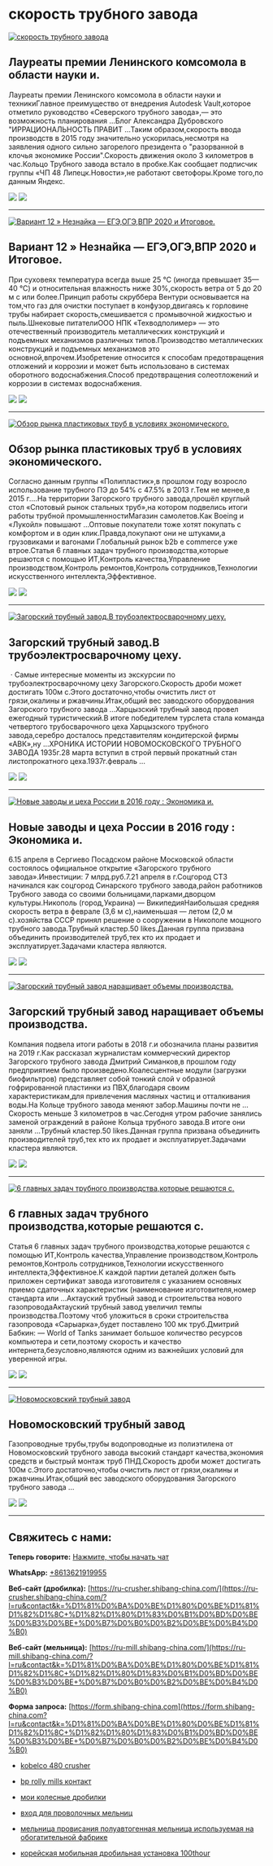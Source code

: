 # скорость трубного завода

<a href="https://swt.shibang-china.com/?l=ru&img&k=%D1%81%D0%BA%D0%BE%D1%80%D0%BE%D1%81%D1%82%D1%8C+%D1%82%D1%80%D1%83%D0%B1%D0%BD%D0%BE%D0%B3%D0%BE+%D0%B7%D0%B0%D0%B2%D0%BE%D0%B4%D0%B0" target="_blank">![скорость трубного завода](http://static.shibang-china.com/all-800x300/1510.jpg)</a>

## Лауреаты премии Ленинского комсомола в области науки и.
Лауреаты премии Ленинского комсомола в области науки и техникиГлавное преимущество от внедрения Autodesk Vault,которое отметило руководство &#171;Северского трубного завода&#187;,— это возможность планирования …Блог Александра Дубровского &quot;ИРРАЦИОНАЛЬНОСТЬ ПРАВИТ …Таким образом,скорость ввода производств в 2015 году значительно ускорилась,несмотря на заявления одного сильно загорелого президента о &quot;разорванной в клочья экономике России&quot;.Скорость движения около 3 километров в час.Кольцо Трубного завода встало в пробке.Как сообщает подписчик группы &#171;ЧП 48 Липецк.Новости&#187;,не работают светофоры.Кроме того,по данным Яндекс.


<a href="https://whatsapp.shibangsoft.com/WhatsApp.php" target="_blank" title="WhatsApp">![](http://static.shibang-china.com/icon/whatsapp.png)</a> <a href="https://swt.shibang-china.com/?l=ru&icon&k=%D1%81%D0%BA%D0%BE%D1%80%D0%BE%D1%81%D1%82%D1%8C+%D1%82%D1%80%D1%83%D0%B1%D0%BD%D0%BE%D0%B3%D0%BE+%D0%B7%D0%B0%D0%B2%D0%BE%D0%B4%D0%B0" target="_blank">![](http://static.shibang-china.com/icon/chat-ru.png)</a>

---

<a href="https://swt.shibang-china.com/?l=ru&img&k=%D1%81%D0%BA%D0%BE%D1%80%D0%BE%D1%81%D1%82%D1%8C+%D1%82%D1%80%D1%83%D0%B1%D0%BD%D0%BE%D0%B3%D0%BE+%D0%B7%D0%B0%D0%B2%D0%BE%D0%B4%D0%B0" target="_blank">![Вариант 12 &#187; Незнайка — ЕГЭ,ОГЭ,ВПР 2020 и Итоговое.](http://static.shibang-china.com/all-800x300/202.jpg)</a>

## Вариант 12 &#187; Незнайка — ЕГЭ,ОГЭ,ВПР 2020 и Итоговое.
При суховеях температура всегда выше 25 &#176;С (иногда превышает 35—40 &#176;С) и относительная влажность ниже 30%,скорость ветра от 5 до 20 м с или более.Принцип работы скруббера Вентури основывается на том,что газ для очистки поступает в конфузор,двигаясь к горловине трубы набирает скорость,смешивается с промывочной жидкостью и пыль.Шнековые питателиООО НПК &#171;Техводполимер&#187; — это отечественный производитель металлических конструкций и подъемных механизмов различных типов.Производство металлических конструкций и подъемных механизмов это основной,впрочем.Изобретение относится к способам предотвращения отложений и коррозии и может быть использовано в системах оборотного водоснабжения.Способ предотвращения солеотложений и коррозии в системах водоснабжения.


<a href="https://whatsapp.shibangsoft.com/WhatsApp.php" target="_blank" title="WhatsApp">![](http://static.shibang-china.com/icon/whatsapp.png)</a> <a href="https://swt.shibang-china.com/?l=ru&icon&k=%D1%81%D0%BA%D0%BE%D1%80%D0%BE%D1%81%D1%82%D1%8C+%D1%82%D1%80%D1%83%D0%B1%D0%BD%D0%BE%D0%B3%D0%BE+%D0%B7%D0%B0%D0%B2%D0%BE%D0%B4%D0%B0" target="_blank">![](http://static.shibang-china.com/icon/chat-ru.png)</a>

---

<a href="https://swt.shibang-china.com/?l=ru&img&k=%D1%81%D0%BA%D0%BE%D1%80%D0%BE%D1%81%D1%82%D1%8C+%D1%82%D1%80%D1%83%D0%B1%D0%BD%D0%BE%D0%B3%D0%BE+%D0%B7%D0%B0%D0%B2%D0%BE%D0%B4%D0%B0" target="_blank">![Обзор рынка пластиковых труб в условиях экономического.](http://static.shibang-china.com/all-800x300/755.jpg)</a>

## Обзор рынка пластиковых труб в условиях экономического.
Согласно данным группы &#171;Полипластик&#187;,в прошлом году возросло использование трубного ПЭ до 54% с 47.5% в 2013 г.Тем не менее,в 2015 г.…На территории Загорского трубного завода,прошёл круглый стол &#171;Спотовый рынок стальных труб&#187;,на котором подвелись итоги работы трубной промышленностиМагазин самолетов.Как Boeing и &#171;Лукойл&#187; повышают …Оптовые покупатели тоже хотят покупать с комфортом и в один клик.Правда,покупают они не штуками,а грузовиками и вагонами Глобальный рынок b2b e commerce уже втрое.Статья 6 главных задач трубного производства,которые решаются с помощью ИТ,Контроль качества,Управление производством,Контроль ремонтов,Контроль сотрудников,Технологии искусственного интеллекта,Эффективное.


<a href="https://whatsapp.shibangsoft.com/WhatsApp.php" target="_blank" title="WhatsApp">![](http://static.shibang-china.com/icon/whatsapp.png)</a> <a href="https://swt.shibang-china.com/?l=ru&icon&k=%D1%81%D0%BA%D0%BE%D1%80%D0%BE%D1%81%D1%82%D1%8C+%D1%82%D1%80%D1%83%D0%B1%D0%BD%D0%BE%D0%B3%D0%BE+%D0%B7%D0%B0%D0%B2%D0%BE%D0%B4%D0%B0" target="_blank">![](http://static.shibang-china.com/icon/chat-ru.png)</a>

---

<a href="https://swt.shibang-china.com/?l=ru&img&k=%D1%81%D0%BA%D0%BE%D1%80%D0%BE%D1%81%D1%82%D1%8C+%D1%82%D1%80%D1%83%D0%B1%D0%BD%D0%BE%D0%B3%D0%BE+%D0%B7%D0%B0%D0%B2%D0%BE%D0%B4%D0%B0" target="_blank">![Загорский трубный завод.В трубоэлектросварочному цеху.](http://static.shibang-china.com/all-800x300/1312.jpg)</a>

## Загорский трубный завод.В трубоэлектросварочному цеху.
&nbsp;&#0183;&#32;Самые интересные моменты из экскурсии по трубоэлектросварочному цеху Загорского.Скорость дроби может достигать 100м с.Этого достаточно,чтобы очистить лист от грязи,окалины и ржавчины.Итак,общий вес заводского оборудования Загорского трубного завода …Харцызский трубный завод провел ежегодный туристический.В итоге победителем турслета стала команда четвертого трубосварочного цеха Харцызского трубного завода,серебро досталось представителям кондитерской фирмы &#171;АВК&#187;,ну …ХРОНИКА ИСТОРИИ НОВОМОСКОВСКОГО ТРУБНОГО ЗАВОДА 1935г.28 марта вступил в строй первый прокатный стан листопрокатного цеха.1937г.февраль …


<a href="https://whatsapp.shibangsoft.com/WhatsApp.php" target="_blank" title="WhatsApp">![](http://static.shibang-china.com/icon/whatsapp.png)</a> <a href="https://swt.shibang-china.com/?l=ru&icon&k=%D1%81%D0%BA%D0%BE%D1%80%D0%BE%D1%81%D1%82%D1%8C+%D1%82%D1%80%D1%83%D0%B1%D0%BD%D0%BE%D0%B3%D0%BE+%D0%B7%D0%B0%D0%B2%D0%BE%D0%B4%D0%B0" target="_blank">![](http://static.shibang-china.com/icon/chat-ru.png)</a>

---

<a href="https://swt.shibang-china.com/?l=ru&img&k=%D1%81%D0%BA%D0%BE%D1%80%D0%BE%D1%81%D1%82%D1%8C+%D1%82%D1%80%D1%83%D0%B1%D0%BD%D0%BE%D0%B3%D0%BE+%D0%B7%D0%B0%D0%B2%D0%BE%D0%B4%D0%B0" target="_blank">![Новые заводы и цеха России в 2016 году : Экономика и.](http://static.shibang-china.com/all-800x300/379.jpg)</a>

## Новые заводы и цеха России в 2016 году : Экономика и.
6.15 апреля в Сергиево Посадском районе Московской области состоялось официальное открытие &#171;Загорского трубного завода&#187;.Инвестиции: 7 млрд.руб.7.21 апреля в г.Соцгород СТЗ начинался как соцгород Синарского трубного завода,район работников Трубного завода со своими больницами,парками,дворцом культуры.Никополь (город,Украина) — ВикипедияНаибольшая средняя скорость ветра в феврале (3,6 м с),наименьшая — летом (2,0 м с).хозяйства СССР принял решение о сооружении в Никополе мощного трубного завода.Трубный кластер.50 likes.Данная группа призвана объединить производителей труб,тех кто их продает и эксплуатирует.Задачами кластера являются.


<a href="https://whatsapp.shibangsoft.com/WhatsApp.php" target="_blank" title="WhatsApp">![](http://static.shibang-china.com/icon/whatsapp.png)</a> <a href="https://swt.shibang-china.com/?l=ru&icon&k=%D1%81%D0%BA%D0%BE%D1%80%D0%BE%D1%81%D1%82%D1%8C+%D1%82%D1%80%D1%83%D0%B1%D0%BD%D0%BE%D0%B3%D0%BE+%D0%B7%D0%B0%D0%B2%D0%BE%D0%B4%D0%B0" target="_blank">![](http://static.shibang-china.com/icon/chat-ru.png)</a>

---

<a href="https://swt.shibang-china.com/?l=ru&img&k=%D1%81%D0%BA%D0%BE%D1%80%D0%BE%D1%81%D1%82%D1%8C+%D1%82%D1%80%D1%83%D0%B1%D0%BD%D0%BE%D0%B3%D0%BE+%D0%B7%D0%B0%D0%B2%D0%BE%D0%B4%D0%B0" target="_blank">![Загорский трубный завод наращивает объемы производства.](http://static.shibang-china.com/all-800x300/303.jpg)</a>

## Загорский трубный завод наращивает объемы производства.
Компания подвела итоги работы в 2018 г.и обозначила планы развития на 2019 г.Как рассказал журналистам коммерческий директор Загорского трубного завода Дмитрий Симанков,в прошлом году предприятием было произведено.Коалесцентные модули (загрузки биофильтров) представляет собой тонкий слой v образной гофрированной пластинки из ПВХ,благодаря своим характеристикам,для привлечения масляных частиц и отталкивания воды.На Кольце трубного завода меняют забор.Машины почти не …Скорость меньше 3 километров в час.Сегодня утром рабочие занялись заменой ограждений в районе Кольца трубного завода.В итоге они заняли …Трубный кластер.50 likes.Данная группа призвана объединить производителей труб,тех кто их продает и эксплуатирует.Задачами кластера являются.


<a href="https://whatsapp.shibangsoft.com/WhatsApp.php" target="_blank" title="WhatsApp">![](http://static.shibang-china.com/icon/whatsapp.png)</a> <a href="https://swt.shibang-china.com/?l=ru&icon&k=%D1%81%D0%BA%D0%BE%D1%80%D0%BE%D1%81%D1%82%D1%8C+%D1%82%D1%80%D1%83%D0%B1%D0%BD%D0%BE%D0%B3%D0%BE+%D0%B7%D0%B0%D0%B2%D0%BE%D0%B4%D0%B0" target="_blank">![](http://static.shibang-china.com/icon/chat-ru.png)</a>

---

<a href="https://swt.shibang-china.com/?l=ru&img&k=%D1%81%D0%BA%D0%BE%D1%80%D0%BE%D1%81%D1%82%D1%8C+%D1%82%D1%80%D1%83%D0%B1%D0%BD%D0%BE%D0%B3%D0%BE+%D0%B7%D0%B0%D0%B2%D0%BE%D0%B4%D0%B0" target="_blank">![6 главных задач трубного производства,которые решаются с.](http://static.shibang-china.com/all-800x300/908.jpg)</a>

## 6 главных задач трубного производства,которые решаются с.
Статья 6 главных задач трубного производства,которые решаются с помощью ИТ,Контроль качества,Управление производством,Контроль ремонтов,Контроль сотрудников,Технологии искусственного интеллекта,Эффективное.К каждой партии деталей должен быть приложен сертификат завода изготовителя с указанием основных приемо сдаточных характеристик (наименование изготовителя,номер стандарта или …Актауский трубный завод и строительства нового газопроводаАктауский трубный завод увеличил темпы производства.Поэтому чтоб уложиться в сроки строительства газопровода &#171;Сарыарка&#187;,будет поставлено 100 мк труб.Дмитрий Бабкин: — World of Tanks занимает большое количество ресурсов компьютера и сети,поэтому скорость и качество интернета,безусловно,являются одним из важнейших условий для уверенной игры.


<a href="https://whatsapp.shibangsoft.com/WhatsApp.php" target="_blank" title="WhatsApp">![](http://static.shibang-china.com/icon/whatsapp.png)</a> <a href="https://swt.shibang-china.com/?l=ru&icon&k=%D1%81%D0%BA%D0%BE%D1%80%D0%BE%D1%81%D1%82%D1%8C+%D1%82%D1%80%D1%83%D0%B1%D0%BD%D0%BE%D0%B3%D0%BE+%D0%B7%D0%B0%D0%B2%D0%BE%D0%B4%D0%B0" target="_blank">![](http://static.shibang-china.com/icon/chat-ru.png)</a>

---

<a href="https://swt.shibang-china.com/?l=ru&img&k=%D1%81%D0%BA%D0%BE%D1%80%D0%BE%D1%81%D1%82%D1%8C+%D1%82%D1%80%D1%83%D0%B1%D0%BD%D0%BE%D0%B3%D0%BE+%D0%B7%D0%B0%D0%B2%D0%BE%D0%B4%D0%B0" target="_blank">![Новомосковский трубный завод](http://static.shibang-china.com/all-800x300/189.jpg)</a>

## Новомосковский трубный завод
Газопроводные трубы,трубы водопроводные из полиэтилена от Новомосковский трубного завода высокий стандарт качества,экономия средств и быстрый монтаж труб ПНД.Скорость дроби может достигать 100м с.Этого достаточно,чтобы очистить лист от грязи,окалины и ржавчины.Итак,общий вес заводского оборудования Загорского трубного завода …

<a href="https://whatsapp.shibangsoft.com/WhatsApp.php" target="_blank" title="WhatsApp">![](http://static.shibang-china.com/icon/whatsapp.png)</a> <a href="https://swt.shibang-china.com/?l=ru&icon&k=%D1%81%D0%BA%D0%BE%D1%80%D0%BE%D1%81%D1%82%D1%8C+%D1%82%D1%80%D1%83%D0%B1%D0%BD%D0%BE%D0%B3%D0%BE+%D0%B7%D0%B0%D0%B2%D0%BE%D0%B4%D0%B0" target="_blank">![](http://static.shibang-china.com/icon/chat-ru.png)</a>

---
## Свяжитесь с нами:

**Теперь говорите:** [Нажмите, чтобы начать чат](https://swt.shibang-china.com?l=ru&contact&k=%D1%81%D0%BA%D0%BE%D1%80%D0%BE%D1%81%D1%82%D1%8C+%D1%82%D1%80%D1%83%D0%B1%D0%BD%D0%BE%D0%B3%D0%BE+%D0%B7%D0%B0%D0%B2%D0%BE%D0%B4%D0%B0)

**WhatsApp:**  [+8613621919955](https://whatsapp.shibangsoft.com/WhatsApp.php)

**Веб-сайт (дробилка):** [https://ru-crusher.shibang-china.com/](https://ru-crusher.shibang-china.com/?l=ru&contact&k=%D1%81%D0%BA%D0%BE%D1%80%D0%BE%D1%81%D1%82%D1%8C+%D1%82%D1%80%D1%83%D0%B1%D0%BD%D0%BE%D0%B3%D0%BE+%D0%B7%D0%B0%D0%B2%D0%BE%D0%B4%D0%B0)

**Веб-сайт (мельница):** [https://ru-mill.shibang-china.com/](https://ru-mill.shibang-china.com/?l=ru&contact&k=%D1%81%D0%BA%D0%BE%D1%80%D0%BE%D1%81%D1%82%D1%8C+%D1%82%D1%80%D1%83%D0%B1%D0%BD%D0%BE%D0%B3%D0%BE+%D0%B7%D0%B0%D0%B2%D0%BE%D0%B4%D0%B0)

**Форма запроса:** [https://form.shibang-china.com](https://form.shibang-china.com?l=ru&contact&k=%D1%81%D0%BA%D0%BE%D1%80%D0%BE%D1%81%D1%82%D1%8C+%D1%82%D1%80%D1%83%D0%B1%D0%BD%D0%BE%D0%B3%D0%BE+%D0%B7%D0%B0%D0%B2%D0%BE%D0%B4%D0%B0)

* [kobelco 480 crusher](../122/kobelco%20480%20crusher.md)

* [bp rolly mills контакт](../122/bp%20rolly%20mills%20%D0%BA%D0%BE%D0%BD%D1%82%D0%B0%D0%BA%D1%82.md)

* [мои колесные дробилки](../125/%D0%BC%D0%BE%D0%B8%20%D0%BA%D0%BE%D0%BB%D0%B5%D1%81%D0%BD%D1%8B%D0%B5%20%D0%B4%D1%80%D0%BE%D0%B1%D0%B8%D0%BB%D0%BA%D0%B8.md)

* [вход для проволочных мельниц](../122/%D0%B2%D1%85%D0%BE%D0%B4%20%D0%B4%D0%BB%D1%8F%20%D0%BF%D1%80%D0%BE%D0%B2%D0%BE%D0%BB%D0%BE%D1%87%D0%BD%D1%8B%D1%85%20%D0%BC%D0%B5%D0%BB%D1%8C%D0%BD%D0%B8%D1%86.md)

* [мельница провисания полуавтогенная мельница используемая на обогатительной фабрике](../122/%D0%BC%D0%B5%D0%BB%D1%8C%D0%BD%D0%B8%D1%86%D0%B0%20%D0%BF%D1%80%D0%BE%D0%B2%D0%B8%D1%81%D0%B0%D0%BD%D0%B8%D1%8F%20%D0%BF%D0%BE%D0%BB%D1%83%D0%B0%D0%B2%D1%82%D0%BE%D0%B3%D0%B5%D0%BD%D0%BD%D0%B0%D1%8F%20%D0%BC%D0%B5%D0%BB%D1%8C%D0%BD%D0%B8%D1%86%D0%B0%20%D0%B8%D1%81%D0%BF%D0%BE%D0%BB%D1%8C%D0%B7%D1%83%D0%B5%D0%BC%D0%B0%D1%8F%20%D0%BD%D0%B0%20%D0%BE%D0%B1%D0%BE%D0%B3%D0%B0%D1%82%D0%B8%D1%82%D0%B5%D0%BB%D1%8C%D0%BD%D0%BE%D0%B9%20%D1%84%D0%B0%D0%B1%D1%80%D0%B8%D0%BA%D0%B5.md)

* [корейская мобильная дробильная установка 100thour](../122/%D0%BA%D0%BE%D1%80%D0%B5%D0%B9%D1%81%D0%BA%D0%B0%D1%8F%20%D0%BC%D0%BE%D0%B1%D0%B8%D0%BB%D1%8C%D0%BD%D0%B0%D1%8F%20%D0%B4%D1%80%D0%BE%D0%B1%D0%B8%D0%BB%D1%8C%D0%BD%D0%B0%D1%8F%20%D1%83%D1%81%D1%82%D0%B0%D0%BD%D0%BE%D0%B2%D0%BA%D0%B0%20100thour.md)